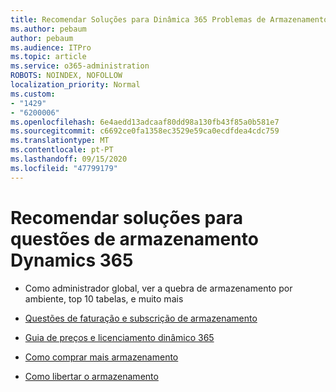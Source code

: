 ```yaml
---
title: Recomendar Soluções para Dinâmica 365 Problemas de Armazenamento
ms.author: pebaum
author: pebaum
ms.audience: ITPro
ms.topic: article
ms.service: o365-administration
ROBOTS: NOINDEX, NOFOLLOW
localization_priority: Normal
ms.custom:
- "1429"
- "6200006"
ms.openlocfilehash: 6e4aedd13adcaaf80dd98a130fb43f85a0b581e7
ms.sourcegitcommit: c6692ce0fa1358ec3529e59ca0ecdfdea4cdc759
ms.translationtype: MT
ms.contentlocale: pt-PT
ms.lasthandoff: 09/15/2020
ms.locfileid: "47799179"
---
```

# <a name="recommend-solutions-for-dynamics-365-storage-issues"></a>Recomendar soluções para questões de armazenamento Dynamics 365

* Como administrador global, ver a quebra de armazenamento por ambiente, top 10 tabelas, e muito mais

* [Questões de faturação e subscrição de armazenamento](https://docs.microsoft.com/dynamics365/customer-engagement/admin/contact-information-microsoft-dynamics-365-online-billing-support)

* [Guia de preços e licenciamento dinâmico 365](https://dynamics.microsoft.com/pricing/)

* [Como comprar mais armazenamento](https://docs.microsoft.com/dynamics365/customer-engagement/admin/manage-storage#add-storage-to-dynamics-365-online)

* [Como libertar o armazenamento](https://docs.microsoft.com/dynamics365/customer-engagement/admin/free-storage-space)
